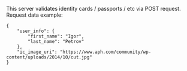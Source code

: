 This server validates identity cards / passports / etc via POST request. Request data example:
```
{
    "user_info": {
        "first_name": "Igor",
        "last_name": "Petrov"
    },
    "ic_image_uri": "https://www.aph.com/community/wp-content/uploads/2014/10/cut.jpg"
}
```
